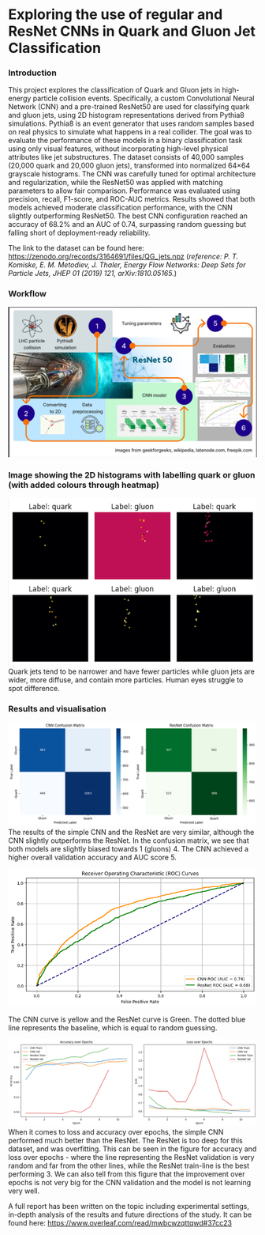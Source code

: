 # Exploring the use of regular and ResNet CNNs in Quark and Gluon Jet Classification

### Introduction
This project explores the classification of Quark and Gluon jets in high-energy particle collision events. Specifically, a custom Convolutional Neural Network (CNN) and a pre-trained ResNet50 are used for classifying quark and gluon jets, using 2D histogram representations derived from Pythia8 simulations. Pythia8 is an event generator that uses random samples based on real physics to simulate what happens in a real collider.
  The goal was to evaluate the performance of these models in a binary classification task using only visual features, without incorporating high-level physical attributes like jet substructures. The dataset consists of 40,000 samples (20,000 quark and 20,000 gluon jets), transformed into normalized 64×64 grayscale histograms. The CNN was carefully tuned for optimal architecture and regularization, while the ResNet50 was applied with matching parameters to allow fair comparison. Performance was evaluated using precision, recall, F1-score, and ROC-AUC metrics. Results showed that both models achieved moderate classification performance, with the CNN slightly outperforming ResNet50. The best CNN configuration reached an accuracy of 68.2% and an AUC of 0.74, surpassing random guessing but falling short of deployment-ready reliability.

The link to the dataset can be found here: https://zenodo.org/records/3164691/files/QG_jets.npz
(_reference: P. T. Komiske, E. M. Metodiev, J. Thaler, Energy Flow Networks: Deep Sets for Particle Jets, JHEP 01 (2019) 121, arXiv:1810.05165._)

### Workflow
![Visualisation of the workflow](figures/workflow.png)  

### Image showing the 2D histograms with labelling quark or gluon (with added colours through heatmap)
![Quark and gluon images](figures/quarks_gluons.png)  
Quark jets tend to be narrower and have fewer particles while gluon jets are wider, more diffuse, and contain more particles. Human eyes struggle to spot difference.

### Results and visualisation
![Confusion matrix](figures/CF_matrix.png)
The results of the simple CNN and the ResNet are very similar, although the CNN slightly outperforms the ResNet. In the confusion matrix, we see that both models are slightly biased towards 1 (gluons) 4. The CNN achieved a higher overall validation accuracy and AUC score 5.

![ROC curve](figures/ROC.png)

The CNN curve is yellow and the ResNet curve is Green. The dotted blue line
represents the baseline, which is equal to random guessing.

![Training vs validation curves](figures/train_vs_val.png)
When it comes to loss and accuracy over epochs, the simple CNN performed much better than the ResNet. The ResNet is too deep for this dataset, and was overfitting. This can be seen in the figure for accuracy and loss over epochs - where the line representing the ResNet validation is very random and far from the other lines, while the ResNet train-line is the best performing 3. We can also tell from this figure that the improvement over epochs is not very big for the CNN validation and the model is not learning very well.

A full report has been written on the topic including experimental settings, in-depth analysis of the results and future directions of the study. It can be found here: https://www.overleaf.com/read/mwbcwzqttqwd#37cc23
